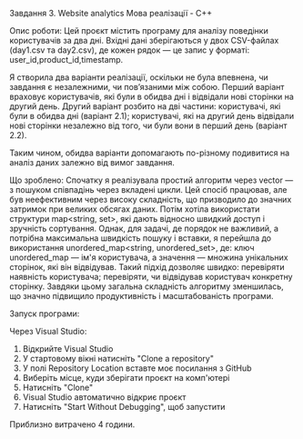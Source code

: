 Завдання 3. Website analytics
Мова реалізації - С++

Опис роботи:
Цей проєкт містить програму для аналізу поведінки користувачів за два дні. Вхідні дані зберігаються у двох CSV-файлах (day1.csv та day2.csv), де кожен рядок — це запис у форматі: user_id,product_id,timestamp.

Я створила два варіанти реалізації, оскільки не була впевнена, чи завдання є незалежними, чи пов’язаними між собою.
Перший варіант враховує користувачів, які були в обидва дні і відвідали нові сторінки на другий день. 
Другий варіант розбито на дві частини: користувачі, які були в обидва дні (варіант 2.1); користувачі, які на другий день відвідали нові сторінки незалежно від того, чи були вони в перший день (варіант 2.2).

Таким чином, обидва варіанти допомагають по-різному подивитися на аналіз даних залежно від вимог завдання.

Що зроблено:
Спочатку я реалізувала простий алгоритм через vector<string> — з пошуком співпадінь через вкладені цикли. Цей спосіб працював, але був неефективним через високу складність, що призводило до значних затримок при великих обсягах даних.
Потім хотіла використати структури map<string, set<string>>, які дають відносно швидкий доступ і зручність сортування. Однак, для задачі, де порядок не важливий, а потрібна максимальна швидкість пошуку і вставки, я перейшла до використання unordered_map<string, unordered_set<string>>, де: ключ unordered_map — ім'я користувача, а значення — множина унікальних сторінок, які він відвідував.
Такий підхід дозволяє швидко: перевіряти наявність користувача; перевіряти, чи відвідував користувач конкретну сторінку.
Завдяки цьому загальна складність алгоритму зменшилась, що значно підвищило продуктивність і масштабованість програми.

Запуск програми:

Через Visual Studio:
1. Відкрийте Visual Studio
2. У стартовому вікні натисніть "Clone a repository"
3. У полі Repository Location вставте моє посилання з GitHub
4. Виберіть місце, куди зберігати проєкт на комп'ютері
5. Натисніть "Clone"
6. Visual Studio автоматично відкриє проєкт
7. Натисніть "Start Without Debugging", щоб запустити

Приблизно витрачено 4 години.
